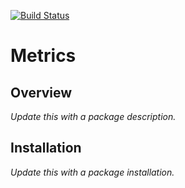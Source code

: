 [![Build Status](https://travis-ci.com/EdisonLabs/metrics.svg?branch=1.x)](https://travis-ci.com/EdisonLabs/metrics)

# Metrics

## Overview
*Update this with a package description.*

## Installation

*Update this with a package installation.*
